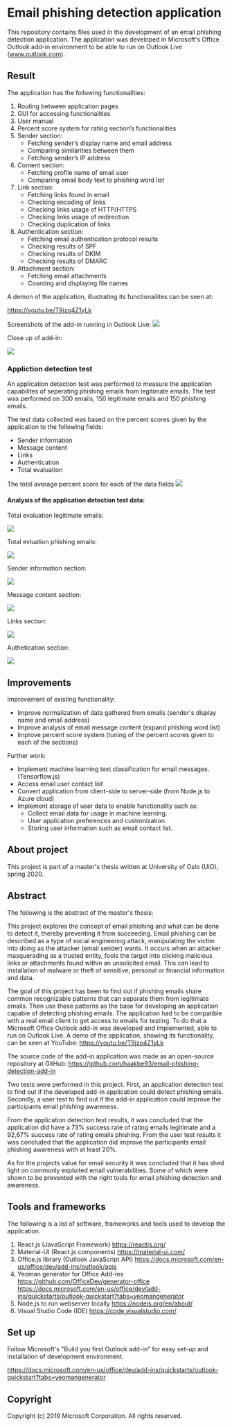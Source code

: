 # Email phishing detection application

This repository contains files used in the development of an email phishing detection application. The application was developed in Microsoft's Office Outlook add-in environment to be able to run on Outlook Live (www.outlook.com).

## Result

The application has the following functionailties:

1.  Routing between application pages
2.  GUI for accessing functionalities
3.  User manual
4.  Percent score system for rating section’s functionalities
5.  Sender section:
    - Fetching sender’s display name and email address
    - Comparing similarities between them
    - Fetching sender’s IP address
6.	Content section:
    - Fetching profile name of email user
    - Comparing email body text to phishing word list
7.	Link section:
    - Fetching links found in email
    - Checking encoding of links
    - Checking links usage of HTTP/HTTPS
    - Checking links usage of redirection
    - Checking duplication of links
8.	Authentication section:
    - Fetching email authentication protocol results
    - Checking results of SPF
    - Checking results of DKIM
    - Checking results of DMARC
9.	Attachment section:
    - Fetching email attachments
    - Counting and displaying file names
  
A demon of the application, illustrating its functionailites can be seen at:

  https://youtu.be/T9jzo4Z1yLk


Screenshots of the add-in running in Outlook Live:
![](figures/add_in_in_outlook.png)

Close up of add-in:

![](figures/add_in_close_up.png)

### Appliction detection test

An application detection test was performed to measure the application capabilites of seperating phishing emails from legitimate emails.
The test was performed on 300 emails, 150 legitimate emails and 150 phishing emails.

The test data collected was based on the percent scores given by the application to the following fields:
  - Sender information
  - Message content
  - Links
  - Authentication
  - Total evaluation

The total average percent score for each of the data fields
![](figures/total_evaluation_score.png)

#### Analysis of the application detection test data:

Total evaluation legitimate emails:

![](figures/tot_eva_150_legit_emails.png)

Total evluation phishing emails:

![](figures/tot_eva_150_phishing_emails.png)

Sender information section:

![](figures/sender_section_emails.png)

Message content section:

![](figures/content_section_emails.png)

Links section:

![](figures/links_section_emails.png)

Authetication section:

![](figures/authentication_section_links.png)

## Improvements
Improvement of existing functionality:
- Improve normalization of data gathered from emails (sender's display name and email address)
- Improve analysis of email message content (expand phishing word list)
- Improve percent score system (tuning of the percent scores given to each of the sections)
    
Further work:
- Implement machine learning text classification for email messages. (Tensorflow.js)
- Access email user contact list
- Convert application from client-side to server-side (from Node.js to Azure cloud)
- Implement storage of user data to enable functionality such as:
  - Collect email data for usage in machine learning.
  - User application preferences and customization.
  - Storing user information such as email contact list.

    

## About project

This project is part of a master's thesis written at University of Oslo (UiO), spring 2020.

## Abstract

The following is the abstract of the master's thesis:

This project explores the concept of email phishing and what can be done to detect it, thereby preventing it from succeeding. Email phishing can be described as a type of social engineering attack, manipulating the victim into doing as the attacker (email sender) wants. It occurs when an attacker masquerading as a trusted entity, fools the target into clicking malicious links or attachments found within an unsolicited email. This can lead to installation of malware or theft of sensitive, personal or financial information and data. 

The goal of this project has been to find out if phishing emails share common recognizable patterns that can separate them from legitimate emails. Then use these patterns as the base for developing an application capable of detecting phishing emails. The application had to be compatible with a real email client to get access to emails for testing. To do that a Microsoft Office Outlook add-in was developed and implemented, able to run on Outlook Live. A demo of the application, showing its functionality, can be seen at YouTube: https://youtu.be/T9jzo4Z1yLk

The source code of the add-in application was made as an open-source repository at GitHub: https://github.com/haakbe93/email-phishing-detection-add-in

Two tests were performed in this project. First, an application detection test to find out if the developed add-in application could detect phishing emails. Secondly, a user test to find out if the add-in application could improve the participants email phishing awareness.

From the application detection test results, it was concluded that the application did have a 73% success rate of rating emails legitimate and a 92,67% success rate of rating emails phishing. From the user test results it was concluded that the application did improve the participants email phishing awareness with at least 20%. 

As for the projects value for email security it was concluded that it has shed light on commonly exploited email vulnerabilities. Some of which were shown to be prevented with the right tools for email phishing detection and awareness.


## Tools and frameworks

The following is a list of software, frameworks and tools used to develop the application.

1.	React.js (JavaScript Framework) https://reactjs.org/
2.	Material-UI (React.js components) https://material-ui.com/
3.	Office.js library (Outlook JavaScript API) https://docs.microsoft.com/en-us/office/dev/add-ins/outlook/apis
4.	Yeoman generator for Office Add-ins https://github.com/OfficeDev/generator-office
https://docs.microsoft.com/en-us/office/dev/add-ins/quickstarts/outlook-quickstart?tabs=yeomangenerator
5.	Node.js to run webserver locally https://nodejs.org/en/about/
6.	Visual Studio Code (IDE) https://code.visualstudio.com/

## Set up

Follow Microsoft's "Build you first Outlook add-in" for easy set-up and installation of development environment.

https://docs.microsoft.com/en-us/office/dev/add-ins/quickstarts/outlook-quickstart?tabs=yeomangenerator

## Copyright

Copyright (c) 2019 Microsoft Corporation. All rights reserved.
